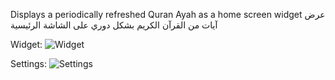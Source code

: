 Displays a periodically refreshed Quran Ayah as a home screen widget
عرض آيات من القرآن الكريم بشكل دوري على الشاشة الرئيسية


Widget:
![Widget](https://github.com/user-attachments/assets/47cf54a3-fd03-4c14-b173-18d750cb8926)


Settings:
![Settings](https://github.com/user-attachments/assets/89d5c3d0-0b22-43d7-8bdc-acc465a0ccfd)
